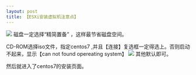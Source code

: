 ```yaml
---
layout: post
title: 【ESXi安装虚拟机注意点】
---
```


![](/docs/images/2020-09-02-09-42-28.png)
磁盘一定选择“精简置备” ，这样最节省磁盘空间。


CD-ROM选择iso文件，指定centos7 ,并且【连接】复选框一定得选上。否则启动不起来，显示【can not found opereating system】
![](/docs/images/2020-12-04-17-07-04.png)
其他默认即可。

然后就进入了centos7的安装页面。
